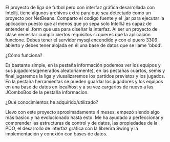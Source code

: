 El proyecto de liga de futbol pero con interfaz gráfica desarrollada con Intellij, tiene algunos archivos extra para que sea detectado como un proyecto por NetBeans.
Comparto el codigo fuente y el .jar para ejecutar la aplicacion puesto que al menos que yo sepa solo IntelliJ es capaz de entender el .form que usa para diseñar la interfaz.
Al ser un proyecto de clase necesitar cumplir ciertos requisitos si quieres que la aplicación funcione.
Debes tener el servidor mysql encendido y con el puero 3306 abierto y debes tener alojada en él una base de datos que se llame 'bbdd'.


¿Cómo funciona?

Es bastante simple, en la pestaña información podemos ver los equipos y sus jugadores(generados aleatoriamente), en las pestañas cuartos, semis y final jugaremos la liga y viusalizaremos los partidos previstos y los jugados. En la pestaña herramientas se pueden guardar los jugadores y los equipos en una base de datos en localhost y a su vez cargarlos de nuevo a las JComboBox de la pestaña informacion.

¿Qué conocimientos he adquirido/utilizado?

Llevo con este proyecto aproximadamente 4 meses, empezó siendo algo más basico y ha evolucionado hasta esto.
Me ha ayudado a perfeccionar y comprender las estructuras de control y de datos, las propiedades de la POO, el desarrollo de interfaz gráfica con la libreríra Swing y la implementación y conexión con bases de datos.
